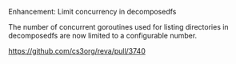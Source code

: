 Enhancement: Limit concurrency in decomposedfs

The number of concurrent goroutines used for listing directories in decomposedfs are now limited to a configurable number.

https://github.com/cs3org/reva/pull/3740
